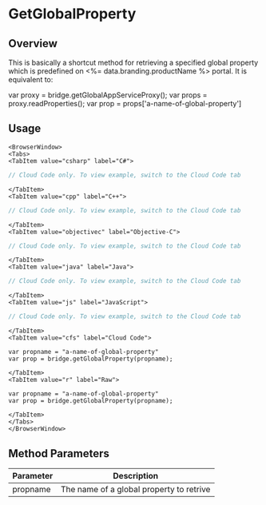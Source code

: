# GetGlobalProperty
## Overview
This is basically a shortcut method for retrieving a specified global property which is predefined on <%= data.branding.productName %> portal.
It is equivalent to:

var proxy = bridge.getGlobalAppServiceProxy();
var props = proxy.readProperties();
var prop = props['a-name-of-global-property']

## Usage

```mdx-code-block
<BrowserWindow>
<Tabs>
<TabItem value="csharp" label="C#">
```

```csharp
// Cloud Code only. To view example, switch to the Cloud Code tab
```

```mdx-code-block
</TabItem>
<TabItem value="cpp" label="C++">
```

```cpp
// Cloud Code only. To view example, switch to the Cloud Code tab
```

```mdx-code-block
</TabItem>
<TabItem value="objectivec" label="Objective-C">
```

```objectivec
// Cloud Code only. To view example, switch to the Cloud Code tab
```

```mdx-code-block
</TabItem>
<TabItem value="java" label="Java">
```

```java
// Cloud Code only. To view example, switch to the Cloud Code tab
```

```mdx-code-block
</TabItem>
<TabItem value="js" label="JavaScript">
```

```javascript
// Cloud Code only. To view example, switch to the Cloud Code tab
```

```mdx-code-block
</TabItem>
<TabItem value="cfs" label="Cloud Code">
```

```cfscript
var propname = "a-name-of-global-property"
var prop = bridge.getGlobalProperty(propname);
```

```mdx-code-block
</TabItem>
<TabItem value="r" label="Raw">
```

```cfscript
var propname = "a-name-of-global-property"
var prop = bridge.getGlobalProperty(propname);
```

```mdx-code-block
</TabItem>
</Tabs>
</BrowserWindow>
```

## Method Parameters
Parameter | Description
--------- | -----------
propname | The name of a global property to retrive


